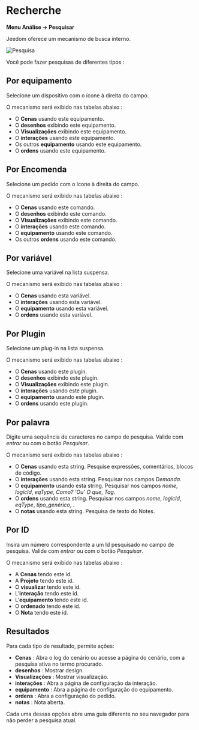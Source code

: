 # Recherche
**Menu Análise → Pesquisar**

Jeedom oferece um mecanismo de busca interno.

![Pesquisa](./images/search_intro.gif)

Você pode fazer pesquisas de diferentes tipos :

## Por equipamento

Selecione um dispositivo com o ícone à direita do campo.

O mecanismo será exibido nas tabelas abaixo :

- O **Cenas** usando este equipamento.
- O **desenhos** exibindo este equipamento.
- O **Visualizações** exibindo este equipamento.
- O **interações** usando este equipamento.
- Os outros **equipamento** usando este equipamento.
- O **ordens** usando este equipamento.

## Por Encomenda

Selecione um pedido com o ícone à direita do campo.

O mecanismo será exibido nas tabelas abaixo :

- O **Cenas** usando este comando.
- O **desenhos** exibindo este comando.
- O **Visualizações** exibindo este comando.
- O **interações** usando este comando.
- O **equipamento** usando este comando.
- Os outros **ordens** usando este comando.

## Por variável

Selecione uma variável na lista suspensa.

O mecanismo será exibido nas tabelas abaixo :

- O **Cenas** usando esta variável.
- O **interações** usando esta variável.
- O **equipamento** usando esta variável.
- O **ordens** usando esta variável.

## Por Plugin

Selecione um plug-in na lista suspensa.

O mecanismo será exibido nas tabelas abaixo :

- O **Cenas** usando este plugin.
- O **desenhos** exibindo este plugin.
- O **Visualizações** exibindo este plugin.
- O **interações** usando este plugin.
- O **equipamento** usando este plugin.
- O **ordens** usando este plugin.

## Por palavra

Digite uma sequência de caracteres no campo de pesquisa. Valide com *entrar* ou com o botão *Pesquisar*.

O mecanismo será exibido nas tabelas abaixo :

- O **Cenas** usando esta string.
	Pesquise expressões, comentários, blocos de código.
- O **interações** usando esta string.
	Pesquisar nos campos *Demanda*.
- O **equipamento** usando esta string.
	Pesquisar nos campos *nome*, *logicId*, *eqType*, *Como? 'Ou' O que*, *Tag*.
- O **ordens** usando esta string.
	Pesquisar nos campos *nome*, *logicId*, *eqType*, *tipo_genérico*, .
- O **notas** usando esta string.
	Pesquisa de texto do Notes.

## Por ID

Insira um número correspondente a um Id pesquisado no campo de pesquisa. Valide com *entrar* ou com o botão *Pesquisar*.

O mecanismo será exibido nas tabelas abaixo :

- A **Cenas** tendo este id.
- A **Projeto** tendo este id.
- O **visualizar** tendo este id.
- L'**interação** tendo este id.
- L'**equipamento** tendo este id.
- O **ordenado** tendo este id.
- O **Nota** tendo este id.

## Resultados

Para cada tipo de resultado, permite ações:
- **Cenas** : Abra o log do cenário ou acesse a página do cenário, com a pesquisa ativa no termo procurado.
- **desenhos** : Mostrar design.
- **Visualizações** : Mostrar visualização.
- **interações** : Abra a página de configuração da interação.
- **equipamento** : Abra a página de configuração do equipamento.
- **ordens** : Abra a configuração do pedido.
- **notas** : Nota aberta.

Cada uma dessas opções abre uma guia diferente no seu navegador para não perder a pesquisa atual.

